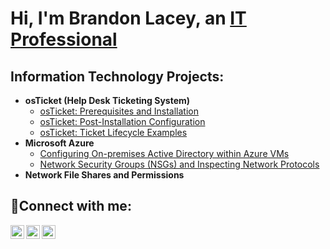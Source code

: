 <h1>Hi, I'm Brandon Lacey, an <a href="https://linkedin.com/in/brandon-lacey">IT Professional</a></h1>

<h2> Information Technology Projects:</h2>

- <b>osTicket (Help Desk Ticketing System)</b>
  - [osTicket: Prerequisites and Installation](https://github.com/joshmadakorcc/osticket-prereqs)
  - [osTicket: Post-Installation Configuration](https://github.com/BrandonLacey1/osTicket-Post-Installation-Configuration)
  - [osTicket: Ticket Lifecycle Examples](https://github.com/BrandonLacey1/osTicket-Ticket-Lifecycle-Examples)
- <b>Microsoft Azure</b>
  - [Configuring On-premises Active Directory within Azure VMs](https://github.com/BrandonLacey1/configure-ad)
  - [Network Security Groups (NSGs) and Inspecting Network Protocols](https://github.com/BrandonLacey1/azure-network-protocols)
- <b>Network File Shares and Permissions</b>
<h2>🤳Connect with me:</h2>

[<img align="left" alt="Josh | Twitter" width="22px" src="https://cdn.jsdelivr.net/npm/simple-icons@v3/icons/twitter.svg" />][twitter]
[<img align="left" alt="Josh | LinkedIn" width="22px" src="https://cdn.jsdelivr.net/npm/simple-icons@v3/icons/linkedin.svg" />][linkedin]
[<img align="left" alt="Josh | Instagram" width="22px" src="https://cdn.jsdelivr.net/npm/simple-icons@v3/icons/instagram.svg" />][instagram]

[twitter]: https://twitter.com/Josh
[instagram]: https://www.instagram.com/Josh
[linkedin]: https://linkedin.com/in/Josh

